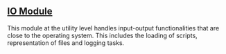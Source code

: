 ---
---

## [IO Module]({{page.link}})

This module at the utility level handles input-output functionalities that are close to the operating system.
This includes the loading of scripts, representation of files and logging tasks.
